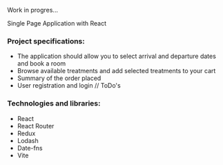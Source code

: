Work in progres...

Single Page Application with React

### Project specifications:
- The application should allow you to select arrival and departure dates and book a room
- Browse available treatments and add selected treatments to your cart
- Summary of the order placed
- User registration and login // ToDo's

### Technologies and libraries:
- React
- React Router
- Redux
- Lodash
- Date-fns
- Vite
  
